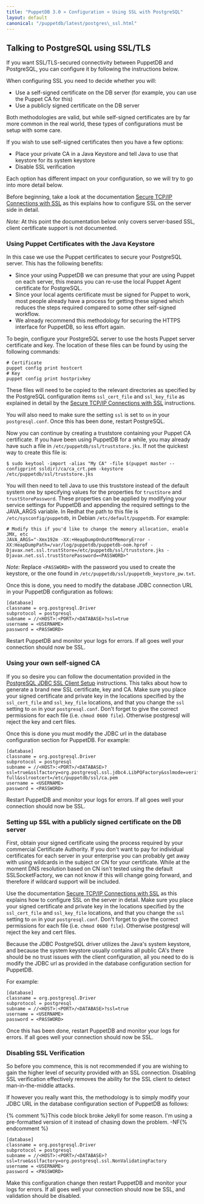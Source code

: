 ```yaml
---
title: "PuppetDB 3.0 » Configuration » Using SSL with PostgreSQL"
layout: default
canonical: "/puppetdb/latest/postgres\_ssl.html"
---
```


## Talking to PostgreSQL using SSL/TLS

If you want SSL/TLS-secured connectivity between PuppetDB and PostgreSQL, you can configure it by following the instructions below.

When configuring SSL you need to decide whether you will:

* Use a self-signed certificate on the DB server (for example, you can use the Puppet CA for this)
* Use a publicly signed certificate on the DB server

Both methodologies are valid, but while self-signed certificates are by far more common in the real world, these types of configurations must be setup with some care.

If you wish to use self-signed certificates then you have a few options:

* Place your private CA in a Java Keystore and tell Java to use that keystore for its system keystore
* Disable SSL verification

Each option has different impact on your configuration, so we will try to go into more detail below.

Before beginning, take a look at the documentation [Secure TCP/IP Connections with SSL](http://www.postgresql.org/docs/current/static/ssl-tcp.html) as this explains how to configure SSL on the server side in detail.

*Note:* At this point the documentation below only covers server-based SSL, client certificate support is not documented.

### Using Puppet Certificates with the Java Keystore

In this case we use the Puppet certificates to secure your PostgreSQL server. This has the following benefits:

* Since your using PuppetDB we can presume that your are using Puppet on each server, this means you can re-use the local Puppet Agent certificate for PostgreSQL.
* Since your local agents certificate must be signed for Puppet to work, most people already have a process for getting these signed which reduces the steps required compared to some other self-signed workflow.
* We already recommend this methodology for securing the HTTPS interface for PuppetDB, so less effort again.

To begin, configure your PostgreSQL server to use the hosts Puppet server certificate and key. The location of these files can be found by using the following commands:

    # Certificate
    puppet config print hostcert
    # Key
    puppet config print hostprivkey

These files will need to be copied to the relevant directories as specified by the PostgreSQL configuration items `ssl_cert_file` and `ssl_key_file` as explained in detail by the [Secure TCP/IP Connections with SSL](http://www.postgresql.org/docs/current/static/ssl-tcp.html) instructions.

You will also need to make sure the setting `ssl` is set to `on` in your `postgresql.conf`. Once this has been done, restart PostgreSQL.

Now you can continue by creating a truststore containing your Puppet CA certificate. If you have been using PuppetDB for a while, you may already have such a file in `/etc/puppetdb/ssl/truststore.jks`. If not the quickest way to create this file is:

    $ sudo keytool -import -alias "My CA" -file $(puppet master --configprint ssldir)/ca/ca_crt.pem -keystore /etc/puppetdb/ssl/truststore.jks

You will then need to tell Java to use this truststore instead of the default system one by specifying values for the properties for `trustStore` and `trustStorePassword`. These properties can be applied by modifying your service settings for PuppetDB and appending the required settings to the JAVA_ARGS variable. In Redhat the path to this file is `/etc/sysconfig/puppetdb`, in Debian `/etc/default/puppetdb`. For example:

    # Modify this if you'd like to change the memory allocation, enable JMX, etc
    JAVA_ARGS="-Xmx192m -XX:+HeapDumpOnOutOfMemoryError -XX:HeapDumpPath=/var/log/puppetdb/puppetdb-oom.hprof -Djavax.net.ssl.trustStore=/etc/puppetdb/ssl/truststore.jks -Djavax.net.ssl.trustStorePassword=<PASSWORD>"

*Note:* Replace `<PASSWORD>` with the password you used to create the keystore, or the one found in `/etc/puppetdb/ssl/puppetdb_keystore_pw.txt`.

Once this is done, you need to modify the database JDBC connection URL in your PuppetDB configuration as follows:

    [database]
    classname = org.postgresql.Driver
    subprotocol = postgresql
    subname = //<HOST>:<PORT>/<DATABASE>?ssl=true
    username = <USERNAME>
    password = <PASSWORD>

Restart PuppetDB and monitor your logs for errors. If all goes well your connection should now be SSL.

### Using your own self-signed CA

If you so desire you can follow the documentation provided in the [PostgreSQL JDBC SSL Client Setup](http://jdbc.postgresql.org/documentation/head/ssl-client.html) instructions. This talks about how to generate a brand new SSL certificate, key and CA. Make sure you place your signed certificate and private key in the locations specified by the `ssl_cert_file` and `ssl_key_file` locations, and that you change the `ssl` setting to `on` in your `postgresql.conf`. Don't forget to give the correct permissions for each file (i.e. `chmod 0600 file`). Otherwise postgresql will reject the key and cert files.

Once this is done you must modify the JDBC url in the database configuration section for PuppetDB. For example:

    [database]
    classname = org.postgresql.Driver
    subprotocol = postgresql
    subname = //<HOST>:<PORT>/<DATABASE>?ssl=true&sslfactory=org.postgresql.ssl.jdbc4.LibPQFactory&sslmode=verify-full&sslrootcert=/etc/puppetdb/ssl/ca.pem
    username = <USERNAME>
    password = <PASSWORD>

Restart PuppetDB and monitor your logs for errors. If all goes well your connection should now be SSL.

### Setting up SSL with a publicly signed certificate on the DB server

First, obtain your signed certificate using the process required by your commercial Certificate Authority. If you don't want to pay for individual certificates for each server in your enterprise you can probably get away with using wildcards in the subject or CN for your certificate. While at the moment DNS resolution based on CN isn't tested using the default SSLSocketFactory, we can not know if this will change going forward, and therefore if wildcard support will be included.

Use the documentation [Secure TCP/IP Connections with SSL](http://www.postgresql.org/docs/current/static/ssl-tcp.html) as this explains how to configure SSL on the server in detail. Make sure you place your signed certificate and private key in the locations specified by the `ssl_cert_file` and `ssl_key_file` locations, and that you change the `ssl` setting to `on` in your `postgresql.conf`. Don't forget to give the correct permissions for each file (i.e. `chmod 0600 file`). Otherwise postgresql will reject the key and cert files.

Because the JDBC PostgreSQL driver utilizes the Java's system keystore, and because the system keystore usually contains all public CA's there should be no trust issues with the client configuration, all you need to do is modify the JDBC url as provided in the database configuration section for PuppetDB.


For example:

    [database]
    classname = org.postgresql.Driver
    subprotocol = postgresql
    subname = //<HOST>:<PORT>/<DATABASE>?ssl=true
    username = <USERNAME>
    password = <PASSWORD>

Once this has been done, restart PuppetDB and monitor your logs for errors. If all goes well your connection should now be SSL.

### Disabling SSL Verification

So before you commence, this is not recommended if you are wishing to gain the higher level of security provided with an SSL connection. Disabling SSL verification effectively removes the ability for the SSL client to detect man-in-the-middle attacks.

If however you really want this, the methodology is to simply modify your JDBC URL in the database configuration section of PuppetDB as follows:

{% comment %}This code block broke Jekyll for some reason. I'm using a pre-formatted version of it instead of chasing down the problem. -NF{% endcomment %}

<pre><code>[database]
classname = org.postgresql.Driver
subprotocol = postgresql
subname = //&lt;HOST&gt;:&lt;PORT&gt;/&lt;DATABASE&gt;?ssl=true&amp;sslfactory=org.postgresql.ssl.NonValidatingFactory
username = &lt;USERNAME&gt;
password = &lt;PASSWORD&gt;
</code></pre>

Make this configuration change then restart PuppetDB and monitor your logs for errors. If all goes well your connection should now be SSL, and validation should be disabled.
